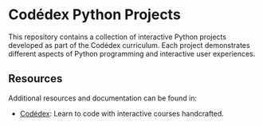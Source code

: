 # Codédex Python Projects

This repository contains a collection of interactive Python projects developed as part of the Codédex curriculum. Each project demonstrates different aspects of Python programming and interactive user experiences.

## Resources

Additional resources and documentation can be found in:
- [Codédex](https://www.codedex.io/): Learn to code with interactive courses handcrafted.
